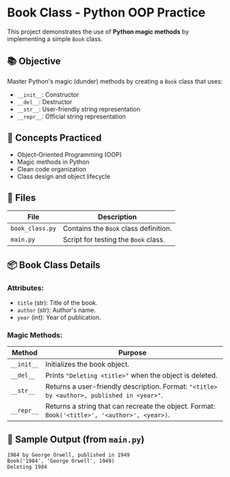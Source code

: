 # Book Class - Python OOP Practice

This project demonstrates the use of **Python magic methods** by implementing a simple `Book` class.

## 📚 Objective

Master Python's magic (dunder) methods by creating a `Book` class that uses:
- `__init__`: Constructor
- `__del__`: Destructor
- `__str__`: User-friendly string representation
- `__repr__`: Official string representation

## 🧠 Concepts Practiced

- Object-Oriented Programming (OOP)
- Magic methods in Python
- Clean code organization
- Class design and object lifecycle

## 📄 Files

| File         | Description |
|--------------|-------------|
| `book_class.py` | Contains the `Book` class definition. |
| `main.py`        | Script for testing the `Book` class. |

## 📦 Book Class Details

### Attributes:
- `title` (str): Title of the book.
- `author` (str): Author's name.
- `year` (int): Year of publication.

### Magic Methods:

| Method        | Purpose |
|---------------|---------|
| `__init__`    | Initializes the book object. |
| `__del__`     | Prints `"Deleting <title>"` when the object is deleted. |
| `__str__`     | Returns a user-friendly description. Format: `"<title> by <author>, published in <year>"`. |
| `__repr__`    | Returns a string that can recreate the object. Format: `Book('<title>', '<author>', <year>)`. |

## 🧪 Sample Output (from `main.py`)

```text
1984 by George Orwell, published in 1949
Book('1984', 'George Orwell', 1949)
Deleting 1984
